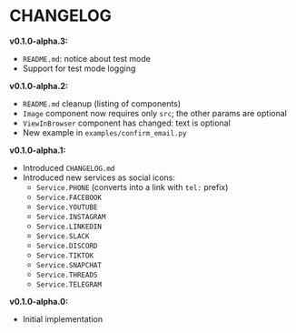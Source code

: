 # CHANGELOG

**v0.1.0-alpha.3:**
- `README.md`: notice about test mode
- Support for test mode logging

**v0.1.0-alpha.2:**
- `README.md` cleanup (listing of components)
- `Image` component now requires only `src`; the other params are optional
- `ViewInBrowser` component has changed: text is optional
- New example in `examples/confirm_email.py`

**v0.1.0-alpha.1:**
- Introduced `CHANGELOG.md`
- Introduced new services as social icons:
  - `Service.PHONE` (converts into a link with `tel:` prefix)
  - `Service.FACEBOOK`
  - `Service.YOUTUBE`
  - `Service.INSTAGRAM`
  - `Service.LINKEDIN`
  - `Service.SLACK`
  - `Service.DISCORD`
  - `Service.TIKTOK`
  - `Service.SNAPCHAT`
  - `Service.THREADS`
  - `Service.TELEGRAM`

**v0.1.0-alpha.0:**
- Initial implementation